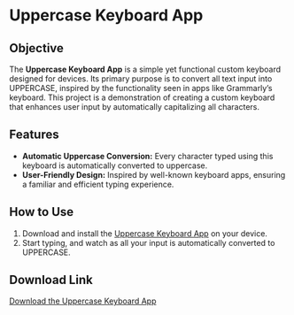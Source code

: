 # Uppercase Keyboard App

## Objective

The **Uppercase Keyboard App** is a simple yet functional custom keyboard designed for devices. Its primary purpose is to convert all text input into UPPERCASE, inspired by the functionality seen in apps like Grammarly’s keyboard. This project is a demonstration of creating a custom keyboard that enhances user input by automatically capitalizing all characters.

## Features

- **Automatic Uppercase Conversion:** Every character typed using this keyboard is automatically converted to uppercase.
- **User-Friendly Design:** Inspired by well-known keyboard apps, ensuring a familiar and efficient typing experience.

## How to Use

1. Download and install the [Uppercase Keyboard App](https://drive.google.com/file/d/1KOjx0ji6VgZ5Dlj-l6G8j4kFDFGAHAon/view?usp=sharing) on your device.
2. Start typing, and watch as all your input is automatically converted to UPPERCASE.

## Download Link

[Download the Uppercase Keyboard App](https://drive.google.com/file/d/1KOjx0ji6VgZ5Dlj-l6G8j4kFDFGAHAon/view?usp=sharing)

